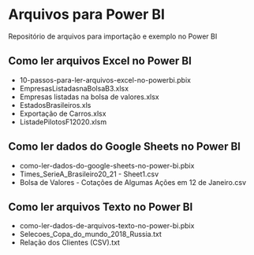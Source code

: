 # Arquivos para Power BI
Repositório de arquivos para importação e exemplo no Power BI

## Como ler arquivos Excel no Power BI

<ul>
<li>10-passos-para-ler-arquivos-excel-no-powerbi.pbix</li>
<li>EmpresasListadasnaBolsaB3.xlsx</li>
<li>Empresas listadas na bolsa de valores.xlsx</li>
<li>EstadosBrasileiros.xls</li>
<li>Exportação de Carros.xlsx</li>
<li>ListadePilotosF12020.xlsm</li>
</ul>
  
## Como ler dados do Google Sheets no Power BI

<ul>
<li>como-ler-dados-do-google-sheets-no-power-bi.pbix</li>
<li>Times_SerieA_Brasileiro20_21 - Sheet1.csv</li>
<li>Bolsa de Valores - Cotações de Algumas Ações em 12 de Janeiro.csv</li>
</ul>

## Como ler arquivos Texto no Power BI

<ul>
<li>como-ler-dados-de-arquivos-texto-no-power-bi.pbix</li>
<li>Selecoes_Copa_do_mundo_2018_Russia.txt</li>
<li>Relação dos Clientes (CSV).txt</li>
</ul>
